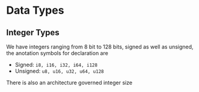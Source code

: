 # Data Types

## Integer Types
We have integers ranging from 8 bit to 128 bits, signed as well as unsigned, the anotation symbols for declaration are
- Signed: `i8, i16, i32, i64, i128`
- Unsigned: `u8, u16, u32, u64, u128`

There is also an architecture governed integer size
